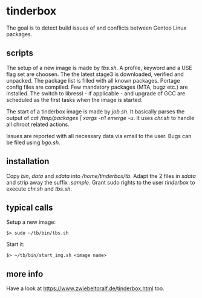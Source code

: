 # tinderbox
The goal is to detect build issues of and conflicts between Gentoo Linux packages.

## scripts
The setup of a new image is made by *tbs.sh*.
A profile, keyword and a USE flag set are choosen.
The the latest stage3 is downloaded, verified and unpacked.
The package list is filled with all known packages.
Portage config files are compiled.
Few mandatory packages (MTA, bugz etc.) are installed.
The switch to libressl - if applicable - and upgrade of GCC are scheduled as the first tasks when the image is started.

The start of a tinderbox image is made by *job.sh*.
It basically parses the output of *cat /tmp/packages | xargs -n1 emerge -u*.
It uses *chr.sh* to handle all chroot related actions.

Issues are reported with all necessary data via email to the user.
Bugs can be filed using *bgo.sh*.

## installation
Copy *bin*, *data* and *sdata* into */home/tinderbox/tb*.
Adapt the 2 files in *sdata* and strip away the suffix *.sample*.
Grant sudo rights to the user *tinderbox* to execute *chr.sh* and *tbs.sh*.

## typical calls
Setup a new image:

    $> sudo ~/tb/bin/tbs.sh 

Start it:

    $> ~/tb/bin/start_img.sh <image name>


## more info
Have a look at https://www.zwiebeltoralf.de/tinderbox.html too.

